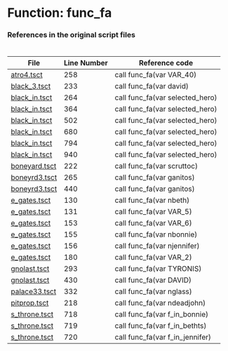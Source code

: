 # Function: func_fa
### References in the original script files

#

| File | Line Number | Reference code |
| --- | --- | --- |
| [atro4.tsct](../../../out/atro4.tsct#L258) | 258 | call func_fa(var VAR_40) |
| [black_3.tsct](../../../out/black_3.tsct#L233) | 233 | call func_fa(var david) |
| [black_in.tsct](../../../out/black_in.tsct#L264) | 264 | call func_fa(var selected_hero) |
| [black_in.tsct](../../../out/black_in.tsct#L364) | 364 | call func_fa(var selected_hero) |
| [black_in.tsct](../../../out/black_in.tsct#L502) | 502 | call func_fa(var selected_hero) |
| [black_in.tsct](../../../out/black_in.tsct#L680) | 680 | call func_fa(var selected_hero) |
| [black_in.tsct](../../../out/black_in.tsct#L794) | 794 | call func_fa(var selected_hero) |
| [black_in.tsct](../../../out/black_in.tsct#L940) | 940 | call func_fa(var selected_hero) |
| [boneyard.tsct](../../../out/boneyard.tsct#L222) | 222 | call func_fa(var scruttoc) |
| [boneyrd3.tsct](../../../out/boneyrd3.tsct#L265) | 265 | call func_fa(var ganitos) |
| [boneyrd3.tsct](../../../out/boneyrd3.tsct#L440) | 440 | call func_fa(var ganitos) |
| [e_gates.tsct](../../../out/e_gates.tsct#L130) | 130 | call func_fa(var nbeth) |
| [e_gates.tsct](../../../out/e_gates.tsct#L131) | 131 | call func_fa(var VAR_5) |
| [e_gates.tsct](../../../out/e_gates.tsct#L153) | 153 | call func_fa(var VAR_6) |
| [e_gates.tsct](../../../out/e_gates.tsct#L155) | 155 | call func_fa(var nbonnie) |
| [e_gates.tsct](../../../out/e_gates.tsct#L156) | 156 | call func_fa(var njennifer) |
| [e_gates.tsct](../../../out/e_gates.tsct#L180) | 180 | call func_fa(var VAR_2) |
| [gnolast.tsct](../../../out/gnolast.tsct#L293) | 293 | call func_fa(var TYRONIS) |
| [gnolast.tsct](../../../out/gnolast.tsct#L430) | 430 | call func_fa(var DAVID) |
| [palace33.tsct](../../../out/palace33.tsct#L332) | 332 | call func_fa(var nglass) |
| [pitprop.tsct](../../../out/pitprop.tsct#L218) | 218 | call func_fa(var ndeadjohn) |
| [s_throne.tsct](../../../out/s_throne.tsct#L718) | 718 | call func_fa(var f_in_bonnie) |
| [s_throne.tsct](../../../out/s_throne.tsct#L719) | 719 | call func_fa(var f_in_bethts) |
| [s_throne.tsct](../../../out/s_throne.tsct#L720) | 720 | call func_fa(var f_in_jennifer) |
